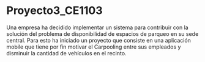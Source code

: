 # Proyecto3_CE1103
Una empresa ha decidido implementar un sistema para contribuir con la solución del problema de disponibilidad de espacios de parqueo en su sede central. Para esto ha iniciado un proyecto que consiste en una aplicación mobile que tiene por fin motivar el Carpooling entre sus empleados y disminuir la cantidad de vehículos en el recinto.
